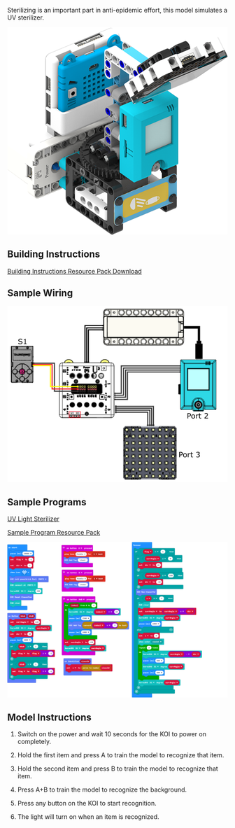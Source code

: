 Sterilizing is an important part in anti-epidemic effort, this model simulates a UV sterilizer.

![](./images/uvlight.png)

## Building Instructions

[Building Instructions Resource Pack Download](https://bit.ly/AIHealthCareSetBuildingGuide)

## Sample Wiring

![](./sampleimages/uvlightcon.png)

## Sample Programs

[UV Light Sterilizer](https://makecode.microbit.org/_AP5ioadg0eg4)

[Sample Program Resource Pack](https://bit.ly/AIHealthCareSetHex)

![](./sampleimages/uvlightcode.png)

## Model Instructions

1. Switch on the power and wait 10 seconds for the KOI to power on completely.

2. Hold the first item and press A to train the model to recognize that item.

3. Hold the second item and press B to train the model to recognize that item.

4. Press A+B to train the model to recognize the background.

5. Press any button on the KOI to start recognition.

6. The light will turn on when an item is recognized.



